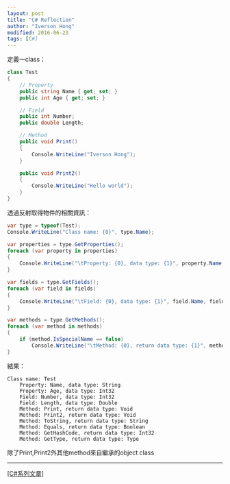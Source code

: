 ```yaml
---
layout: post
title: "C# Reflection"
author: "Iverson Hong"
modified: 2016-06-23
tags: [C#]
---
```


定義一class：

~~~csharp
class Test
{
    // Property
    public string Name { get; set; }
    public int Age { get; set; }

    // Field
    public int Number;
    public double Length;

    // Method
    public void Print()
    {
        Console.WriteLine("Iverson Hong");
    }

    public void Print2()
    {
        Console.WriteLine("Hello world");
    }
}
~~~

透過反射取得物件的相關資訊：

~~~csharp
var type = typeof(Test);
Console.WriteLine("Class name: {0}", type.Name);

var properties = type.GetProperties();
foreach (var property in properties)
{
    Console.WriteLine("\tProperty: {0}, data type: {1}", property.Name, property.PropertyType.Name);
}

var fields = type.GetFields();
foreach (var field in fields)
{
    Console.WriteLine("\tField: {0}, data type: {1}", field.Name, field.FieldType.Name);
}

var methods = type.GetMethods();
foreach (var method in methods)
{
    if (method.IsSpecialName == false)
        Console.WriteLine("\tMethod: {0}, return data type: {1}", method.Name, method.ReturnType.Name);
}
~~~

結果：

    Class name: Test
        Property: Name, data type: String
        Property: Age, data type: Int32
        Field: Number, data type: Int32
        Field: Length, data type: Double
        Method: Print, return data type: Void
        Method: Print2, return data type: Void
        Method: ToString, return data type: String
        Method: Equals, return data type: Boolean
        Method: GetHashCode, return data type: Int32
        Method: GetType, return data type: Type

除了Print,Print2外其他method來自繼承的object class

----------

[[C#系列文章]](http://yu-qiao-hong.github.io/tags/#C#)
